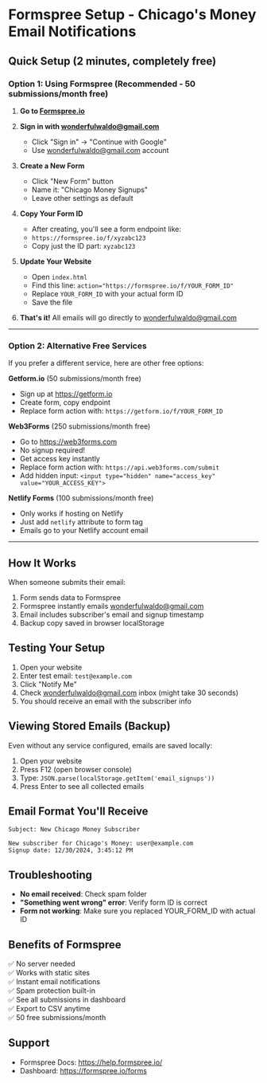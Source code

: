 # Formspree Setup - Chicago's Money Email Notifications

## Quick Setup (2 minutes, completely free)

### Option 1: Using Formspree (Recommended - 50 submissions/month free)

1. **Go to [Formspree.io](https://formspree.io)**

2. **Sign in with wonderfulwaldo@gmail.com**
   - Click "Sign in" → "Continue with Google"
   - Use wonderfulwaldo@gmail.com account

3. **Create a New Form**
   - Click "New Form" button
   - Name it: "Chicago Money Signups"
   - Leave other settings as default

4. **Copy Your Form ID**
   - After creating, you'll see a form endpoint like:
   - `https://formspree.io/f/xyzabc123`
   - Copy just the ID part: `xyzabc123`

5. **Update Your Website**
   - Open `index.html`
   - Find this line: `action="https://formspree.io/f/YOUR_FORM_ID"`
   - Replace `YOUR_FORM_ID` with your actual form ID
   - Save the file

6. **That's it!** All emails will go directly to wonderfulwaldo@gmail.com

---

### Option 2: Alternative Free Services

If you prefer a different service, here are other free options:

**Getform.io** (50 submissions/month free)
- Sign up at https://getform.io
- Create form, copy endpoint
- Replace form action with: `https://getform.io/f/YOUR_FORM_ID`

**Web3Forms** (250 submissions/month free)
- Go to https://web3forms.com
- No signup required!
- Get access key instantly
- Replace form action with: `https://api.web3forms.com/submit`
- Add hidden input: `<input type="hidden" name="access_key" value="YOUR_ACCESS_KEY">`

**Netlify Forms** (100 submissions/month free)
- Only works if hosting on Netlify
- Just add `netlify` attribute to form tag
- Emails go to your Netlify account email

---

## How It Works

When someone submits their email:
1. Form sends data to Formspree
2. Formspree instantly emails wonderfulwaldo@gmail.com
3. Email includes subscriber's email and signup timestamp
4. Backup copy saved in browser localStorage

## Testing Your Setup

1. Open your website
2. Enter test email: `test@example.com`
3. Click "Notify Me"
4. Check wonderfulwaldo@gmail.com inbox (might take 30 seconds)
5. You should receive an email with the subscriber info

## Viewing Stored Emails (Backup)

Even without any service configured, emails are saved locally:

1. Open your website
2. Press F12 (open browser console)
3. Type: `JSON.parse(localStorage.getItem('email_signups'))`
4. Press Enter to see all collected emails

## Email Format You'll Receive

```
Subject: New Chicago Money Subscriber

New subscriber for Chicago's Money: user@example.com
Signup date: 12/30/2024, 3:45:12 PM
```

## Troubleshooting

- **No email received**: Check spam folder
- **"Something went wrong" error**: Verify form ID is correct
- **Form not working**: Make sure you replaced YOUR_FORM_ID with actual ID

## Benefits of Formspree

✅ No server needed  
✅ Works with static sites  
✅ Instant email notifications  
✅ Spam protection built-in  
✅ See all submissions in dashboard  
✅ Export to CSV anytime  
✅ 50 free submissions/month  

## Support

- Formspree Docs: https://help.formspree.io/
- Dashboard: https://formspree.io/forms